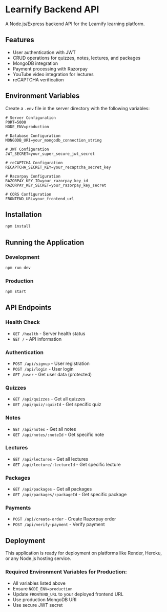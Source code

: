 # Learnify Backend API

A Node.js/Express backend API for the Learnify learning platform.

## Features

- User authentication with JWT
- CRUD operations for quizzes, notes, lectures, and packages
- MongoDB integration
- Payment processing with Razorpay
- YouTube video integration for lectures
- reCAPTCHA verification

## Environment Variables

Create a `.env` file in the server directory with the following variables:

```env
# Server Configuration
PORT=5000
NODE_ENV=production

# Database Configuration
MONGODB_URI=your_mongodb_connection_string

# JWT Configuration
JWT_SECRET=your_super_secure_jwt_secret

# reCAPTCHA Configuration
RECAPTCHA_SECRET_KEY=your_recaptcha_secret_key

# Razorpay Configuration
RAZORPAY_KEY_ID=your_razorpay_key_id
RAZORPAY_KEY_SECRET=your_razorpay_key_secret

# CORS Configuration
FRONTEND_URL=your_frontend_url
```

## Installation

```bash
npm install
```

## Running the Application

### Development
```bash
npm run dev
```

### Production
```bash
npm start
```

## API Endpoints

### Health Check
- `GET /health` - Server health status
- `GET /` - API information

### Authentication
- `POST /api/signup` - User registration
- `POST /api/login` - User login
- `GET /user` - Get user data (protected)

### Quizzes
- `GET /api/quizzes` - Get all quizzes
- `GET /api/quiz/:quizId` - Get specific quiz

### Notes
- `GET /api/notes` - Get all notes
- `GET /api/notes/:noteId` - Get specific note

### Lectures
- `GET /api/lectures` - Get all lectures
- `GET /api/lecture/:lectureId` - Get specific lecture

### Packages
- `GET /api/packages` - Get all packages
- `GET /api/packages/:packageId` - Get specific package

### Payments
- `POST /api/create-order` - Create Razorpay order
- `POST /api/verify-payment` - Verify payment

## Deployment

This application is ready for deployment on platforms like Render, Heroku, or any Node.js hosting service.

### Required Environment Variables for Production:
- All variables listed above
- Ensure `NODE_ENV=production`
- Update `FRONTEND_URL` to your deployed frontend URL
- Use production MongoDB URI
- Use secure JWT secret
